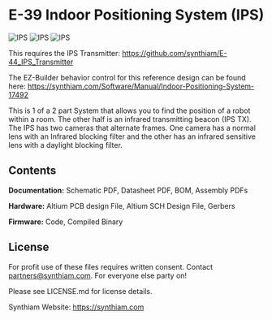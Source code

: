 # E-39 Indoor Positioning System (IPS)

![IPS](https://live.staticflickr.com/65535/46962806124_cfa921f407_k.jpg)
![IPS](https://live.staticflickr.com/65535/47752093741_de2e21d5d2_k.jpg)
![IPS](https://live.staticflickr.com/65535/32808700827_8a51697d4c_k.jpg)

This requires the IPS Transmitter: https://github.com/synthiam/E-44_IPS_Transmitter

The EZ-Builder behavior control for this reference design can be found here: https://synthiam.com/Software/Manual/Indoor-Positioning-System-17492

This is 1 of a 2 part System that allows you to find the position of a robot within a room. The other half is an infrared transmitting beacon (IPS TX). The IPS has two cameras that alternate frames. One camera has a normal lens with an Infrared blocking filter and the other has an infrared sensitive lens with a daylight blocking filter.

## Contents

**Documentation:** Schematic PDF, Datasheet PDF, BOM, Assembly PDFs

**Hardware:** Altium PCB design File, Altium SCH Design File, Gerbers

**Firmware:** Code, Compiled Binary

## License

For profit use of these files requires written consent. Contact partners@synthiam.com. For everyone else party on!

Please see LICENSE.md for license details.

Synthiam Website: https://synthiam.com
